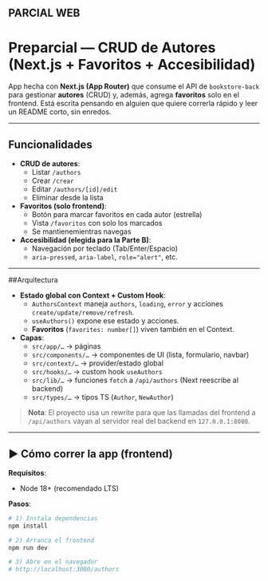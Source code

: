 ## PARCIAL WEB


# Preparcial — CRUD de Autores (Next.js + Favoritos + Accesibilidad)

App hecha con **Next.js (App Router)** que consume el API de `bookstore-back` para gestionar **autores** (CRUD) y, además, agrega **favoritos** solo en el frontend. Está escrita pensando en alguien que quiere correrla rápido y leer un README corto, sin enredos.

---

## Funcionalidades

- **CRUD de autores**:
  - Listar `/authors`
  - Crear `/crear`
  - Editar `/authors/[id]/edit`
  - Eliminar desde la lista
- **Favoritos (solo frontend)**:
  - Botón para marcar favoritos en cada autor (estrella)
  - Vista `/favoritos` con solo los marcados
  - Se mantienemientras navegas
- **Accesibilidad (elegida para la Parte B)**:
  - Navegación por teclado (Tab/Enter/Espacio)
  - `aria-pressed`, `aria-label`, `role="alert"`, etc.

---

##Arquitectura

- **Estado global con Context + Custom Hook**:
  - `AuthorsContext` maneja `authors`, `loading`, `error` y acciones `create/update/remove/refresh`.
  - `useAuthors()` expone ese estado y acciones.
  - **Favoritos** (`favorites: number[]`) viven también en el Context.
- **Capas**:
  - `src/app/…` → páginas
  - `src/components/…` → componentes de UI (lista, formulario, navbar)
  - `src/context/…` → provider/estado global
  - `src/hooks/…` → custom hook `useAuthors`
  - `src/lib/…` → funciones `fetch` a `/api/authors` (Next reescribe al backend)
  - `src/types/…` → tipos TS (`Author`, `NewAuthor`)

> **Nota**: El proyecto usa un rewrite para que las llamadas del frontend a `/api/authors` vayan al servidor real del backend en `127.0.0.1:8080`.
---

## ▶️ Cómo correr la app (frontend)

**Requisitos**:
- Node 18+ (recomendado LTS)

**Pasos**:
```bash
# 1) Instala dependencias
npm install

# 2) Arranca el frontend
npm run dev

# 3) Abre en el navegador
# http://localhost:3000/authors


